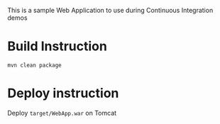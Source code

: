 This is a sample Web Application to use during Continuous Integration demos

#  Build Instruction

```
mvn clean package
```

#  Deploy instruction

Deploy ```target/WebApp.war``` on Tomcat
 
